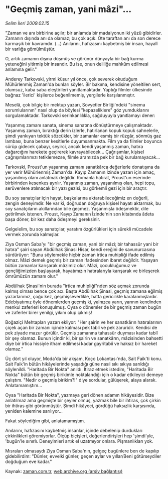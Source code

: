# "Geçmiş zaman, yani mâzi"...

*Selim İleri 2009.02.15*

<tr><td class="metin" colspan="2" style="padding-top: 20px; padding-left: 5px; ">"Zaman ve anı birbirine açılır; bir anlamda bir madalyonun iki yüzü gibidirler. Zamanın dışında anı da olamaz; bu çok açık. Öte taraftan anı da son derece karmaşık bir kavramdır. (...) Anılarını, hafızasını kaybetmiş bir insan, hayalî bir varlığa gömülmüştür.</td></tr><tr><td class="metin" colspan="2" style="padding-top: 20px; padding-left: 5px; "><p> O, artık zamanın dışına düşmüş ve görünür dünyayla bir bağ kurma yeteneğini yitirmiş bir insandır. Bu ise, onun deliliğe mahkûm edilmesi anlamına gelir."
<p>Anderey Tarkovski, yirmi küsur yıl önce, çok severek okuduğum Mühürlenmiş Zaman'da bunları söyler. Bir bakıma, kendisine yöneltilen sert, olumsuz, kaba saba eleştirileri yanıtlamaktadır. Yaptığı filmler ülkesinde bağnaz 'ilerici' kişilerce beğenilmemiş, yergilerle karşılanmıştır.
<p>Meselâ, çok bilgiç bir mektup yazarı, Sovyetler Birliği'ndeki "sinema sorumlularının" nasıl olup da böylesi "kepazeliklere" göz yumduklarını sorgulamaktadır. Tarkovski serinkanlılıkla, sağduyuyla yanıtlamayı dener:
<p>Yaşanmış zamanı sanata, sinema sanatına dönüştürmeye çalışmaktadır. Yaşanmış zaman, bıraktığı derin izlerle, hatırlanan kopuk kopuk sahnelerle, şimdi yankıyan tektük sözcükler, bir zamanlar esmiş bir rüzgâr, sönmüş gaz lambası, buna benzer kesitlerle duyumsanmakta. Film ya da filmler boyunca sürüp gidecek çabayı, seyirci, ancak kendi yaşanmış zaman, hatıra dağarcığını harekete geçirerek kavrayabilecek... Çağrışımlar, kişisel çağrışımlarımızı tetiklemezse, filmle aramızda pek bir bağ kurulamayacak...
<p>Tarkovski, Proust'un yaşanmış zamanı sanatkârca değerlerle donatışına da yer verir Mühürlenmiş Zaman'da. Kayıp Zamanın İzinde yazarı için amaç, yaşanılmış olanı anlatmak değildir. Romanla hatırat, Proust'un eserinde birbirinden kesenkes ayrılır. Yaşanmış zaman, yaşanılmış olan, hepi topu, serüvenlere atılınacak bir yazı gezisi, bu görkemli gezi için bir araçtır.
<p>Bu soy sanatçılar için hayat, başkalarına aktarabileceğimiz en değerli, zengin deneyimdir. Ne var ki, doğrudan doğruya kişisel hayatı aktarmak, bu soy sanatçıların akıllarından bile geçmez. Yaşanmışla ödeşmektir, dile getirilmek istenen. Proust, Kayıp Zamanın İzinde'nin son kitabında âdeta başa döner, bir kez daha ödeşmeyi gereksinir.
<p>Gelgelelim, bu soy sanatçılar, yaratım özgürlükleri için sürekli mücadele vermek zorunda kalmışlar.
<p>Ziya Osman Saba'yı "bir geçmiş zaman, yani bir mâzi; bir tahassür yani bir hatıra" şairi sayan Abdülhak Şinasi Hisar, kendi ereğini de savunurcasına sürdürüyor: "Bunu söylemekle hiçbir zaman irtica muhipliği ifade edilmiş olmaz. Mâzi demek geçmiş bir zaman ifadesinden ibaret değildir. Yaşayan bütün zamanlar karışarak mâzimiz olur. Mâzi, çocukluğumuz ve gençliğimizden başlayarak, hayatımızın hatıralarıyla karışarak ve birleşerek ömrümüzün zamanı olur."
<p>Abdülhak Şinasi'nin burada "irtica muhipliği"nden söz açmak zorunda kalmış olması bence çok acı. Başta Abdülhak Şinasi, geçmiş zamana eğilmiş yazarlarımız, çoğu kez, geçmişseverlikle, hatta gericilikle karalanmışlardır. Edebiyatımız öyle dönemlerden geçmiş ki, yalnızca yarın, yarının kendinden menkul zaferleri konuşulmuş. Oysa o dönemler de bir geçmiş zaman bugün ve zaferler birer yenilgi, yıkım olup çıkmış!
<p>Boğaziçi Mehtapları yazarı ekliyor: "Her şairin ve her sanatkârın hatıralarının çiçek açan bir zamanı içinde kalması pek tabiî ve pek zaruridir. Kendisi de pek ziyade mazur görülür. Geçmiş zamanına tahassür duyması kadar tabiî bir şey olamaz. Bunun içindir ki, bir şairin ve sanatkârın, mâzisinden bahsetti diye bir irtica hissiyle itham edilmesi kadar gayritabiî ve haksız bir hareket olamaz."
<p>Üç dört yıl oluyor, Moda'da bir akşam, Koço Lokantası'nda, Sait Faik'ti konu. Sait Faik'in bütün hikâyelerinde yaşadığı güne nasıl sıkı sıkıya sarıldığı söylenildi. "Haritada Bir Nokta" anıldı. İtiraz etmek istedim, "Haritada Bir Nokta" bütün bir geçmiş birikimle noktalandığı için o kadar etkileyici demeye çalıştım. "Nedir o geçmiş birikim?!" diye sordular, gülüşerek, alaya alarak. Anlatamamıştım...
<p>Oysa "Haritada Bir Nokta", yazmaya geri dönen adamın hikâyesidir. Bize anlatılmaz ama geçmişte bir şeyler olmuş, yazmak bile bir ihtiras, çok çirkin bir ihtiras gibi görünmüştür. Şimdi hikâyeci, gördüğü haksızlık karşısında, yeniden kalemine sarılıyor...
<p>Fakat söylediğim gibi, anlatamamıştım.
<p>Anılarını, hafızasını kaybetmiş insanlar, içinde debelenip durdukları çirkinlikleri göremiyorlar. Ölçüp biçişleri, değerlendirişleri hep 'şimdi'yle, 'bugün'le sınırlı. Deneyimleri artık el uzatmıyor onlara. Pişmanlıkları yok.
<p>Mısraları olmasaydı Ziya Osman Saba'nın, gelgeç bugünlere ben de kapılıp gidebilirdim: "Dünler, evvelki günler, geçen aylar ve yıllar/Beni götürseydiler doğduğum eve kadar."<br/></p></p></p></p></p></p></p></p></p></p></p></p></p></p></p></td></tr>

Kaynak: [zaman.com.tr](http://zaman.com.tr/yazar.do?yazino=815399), [web.archive.org (arşiv bağlantısı)](http://web.archive.org/web/20091225123610/http://www.zaman.com.tr:80/yazar.do?yazino=815399)
